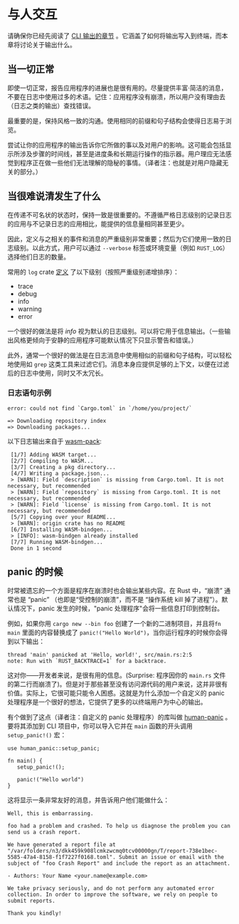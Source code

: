 # 与人交互

请确保你已经先阅读了 [CLI 输出的章节][output] 。它涵盖了如何将输出写入到终端，而本章将讨论关于输出什么。

[output]: ../tutorial/output.html

## 当一切正常

即使一切正常，报告应用程序的进展也是很有用的。尽量提供丰富·简洁的消息，不要在日志中使用过多的术语。记住：应用程序没有崩溃，所以用户没有理由去（日志之类的输出）查找错误。

最重要的是，保持风格一致的沟通。使用相同的前缀和句子结构会使得日志易于浏览。

尝试让你的应用程序的输出告诉你它所做的事以及对用户的影响。这可能会包括显示所涉及步骤的时间线，甚至是进度条和长期运行操作的指示器。用户理应无法感觉到程序正在做一些他们无法理解的隐秘的事情。（译者注：也就是对用户隐藏无关的部分。）

## 当很难说清发生了什么

在传递不可名状的状态时，保持一致是很重要的。不遵循严格日志级别的记录日志的应用与不记录日志的应用相比，能提供的信息量相同甚至更少。

因此，定义与之相关的事件和消息的严重级别非常重要；然后为它们使用一致的日志级别。以此方式，用户可以通过 `--verbose` 标签或环境变量（例如  `RUST_LOG`）选择他们日志的数量。

常用的 `log` crate [定义][log-levels] 了以下级别（按照严重级别递增排序）：

- trace
- debug
- info
- warning
- error

一个很好的做法是将 _info_ 视为默认的日志级别。可以将它用于信息输出。（一些输出风格更倾向于安静的应用程序可能默认情况下只显示警告和错误。）

此外，通常一个很好的做法是在日志消息中使用相似的前缀和句子结构，可以轻松地使用如 `grep` 这类工具来过滤它们。消息本身应提供足够的上下文，以便在过滤后的日志中使用，同时又不太冗长。

[log-levels]: https://docs.rs/log/0.4.4/log/enum.Level.html

### 日志语句示例

```console
error: could not find `Cargo.toml` in `/home/you/project/`
```

```console
=> Downloading repository index
=> Downloading packages...
```

以下日志输出来自于 [wasm-pack]:

```console
 [1/7] Adding WASM target...
 [2/7] Compiling to WASM...
 [3/7] Creating a pkg directory...
 [4/7] Writing a package.json...
 > [WARN]: Field `description` is missing from Cargo.toml. It is not necessary, but recommended
 > [WARN]: Field `repository` is missing from Cargo.toml. It is not necessary, but recommended
 > [WARN]: Field `license` is missing from Cargo.toml. It is not necessary, but recommended
 [5/7] Copying over your README...
 > [WARN]: origin crate has no README
 [6/7] Installing WASM-bindgen...
 > [INFO]: wasm-bindgen already installed
 [7/7] Running WASM-bindgen...
 Done in 1 second
```

## panic 的时候

时常被遗忘的一个方面是程序在崩溃时也会输出某些内容。在 Rust 中，“崩溃” 通常也是 “panic” （也即是“受控制的崩溃”，而不是 “操作系统 kill 掉了进程”）。默认情况下，panic 发生的时候，"panic 处理程序"会将一些信息打印到控制台。

例如，如果你用 `cargo new --bin foo` 创建了一个新的二进制项目，并且将`fn main` 里面的内容替换成了 `panic!("Hello World")`，当你运行程序的时候你会得到以下输出：

```console
thread 'main' panicked at 'Hello, world!', src/main.rs:2:5
note: Run with `RUST_BACKTRACE=1` for a backtrace.
```

这对你——开发者来说，是很有用的信息。(Surprise: 程序因你的 `main.rs` 文件的第二行而崩溃了)。但是对于那些甚至没有访问源代码的用户来说，这并非很有价值。实际上，它很可能只能令人困惑。这就是为什么添加一个自定义的 panic 处理程序是一个很好的想法，它提供了更多的以终端用户为中心的输出。

有个做到了这点（译者注：自定义的 panic 处理程序）的库叫做 [human-panic] 。要将其添加到 CLI 项目中，你可以导入它并在 `main` 函数的开头调用 `setup_panic!()` 宏：

```rust,ignore
use human_panic::setup_panic;

fn main() {
   setup_panic!();

   panic!("Hello world")
}
```

这将显示一条非常友好的消息，并告诉用户他们能做什么：

```console
Well, this is embarrassing.

foo had a problem and crashed. To help us diagnose the problem you can send us a crash report.

We have generated a report file at "/var/folders/n3/dkk459k908lcmkzwcmq0tcv00000gn/T/report-738e1bec-5585-47a4-8158-f1f7227f0168.toml". Submit an issue or email with the subject of "foo Crash Report" and include the report as an attachment.

- Authors: Your Name <your.name@example.com>

We take privacy seriously, and do not perform any automated error collection. In order to improve the software, we rely on people to submit reports.

Thank you kindly!
```

[human-panic]: https://crates.io/crates/human-panic
[wasm-pack]: https://crates.io/crates/wasm-pack
